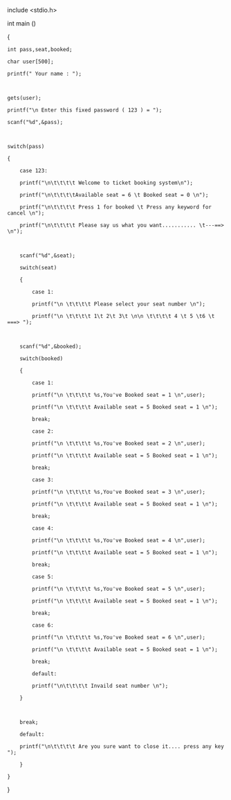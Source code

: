 include <stdio.h>

int main ()

{

    int pass,seat,booked;

    char user[500];

    printf(" Your name : ");

    

    gets(user);

    printf("\n Enter this fixed password ( 123 ) = ");

    scanf("%d",&pass);

    

    switch(pass)

    {

        case 123:

        printf("\n\t\t\t\t Welcome to ticket booking system\n");

        printf("\n\t\t\t\tAvailable seat = 6 \t Booked seat = 0 \n");

        printf("\n\t\t\t\t Press 1 for booked \t Press any keyword for cancel \n");

        printf("\n\t\t\t\t Please say us what you want........... \t---==> \n");

        

        scanf("%d",&seat);

        switch(seat)

        {

            case 1:

            printf("\n \t\t\t\t Please select your seat number \n");

            printf("\n \t\t\t\t 1\t 2\t 3\t \n\n \t\t\t\t 4 \t 5 \t6 \t ===> ");

        

        scanf("%d",&booked);

        switch(booked)

        {

            case 1:

            printf("\n \t\t\t\t %s,You've Booked seat = 1 \n",user);

            printf("\n \t\t\t\t Available seat = 5 Booked seat = 1 \n");

            break;

            case 2:

            printf("\n \t\t\t\t %s,You've Booked seat = 2 \n",user);

            printf("\n \t\t\t\t Available seat = 5 Booked seat = 1 \n");

            break;

            case 3:

            printf("\n \t\t\t\t %s,You've Booked seat = 3 \n",user);

            printf("\n \t\t\t\t Available seat = 5 Booked seat = 1 \n");

            break;

            case 4:

            printf("\n \t\t\t\t %s,You've Booked seat = 4 \n",user);

            printf("\n \t\t\t\t Available seat = 5 Booked seat = 1 \n");

            break;

            case 5:

            printf("\n \t\t\t\t %s,You've Booked seat = 5 \n",user);

            printf("\n \t\t\t\t Available seat = 5 Booked seat = 1 \n");

            break;

            case 6:

            printf("\n \t\t\t\t %s,You've Booked seat = 6 \n",user);

            printf("\n \t\t\t\t Available seat = 5 Booked seat = 1 \n");

            break;

            default:

            printf("\n\t\t\t\t Invaild seat number \n");

        }

        

        break;

        default:

        printf("\n\t\t\t\t Are you sure want to close it.... press any key ");

        }

    }

    

}
